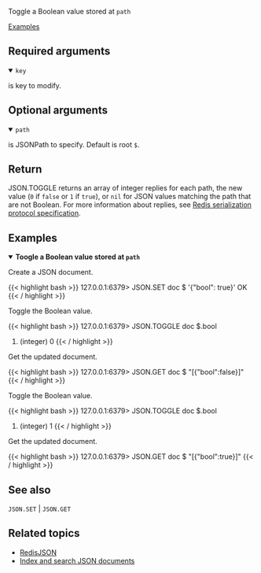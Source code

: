 Toggle a Boolean value stored at `path`

[Examples](#examples)

## Required arguments

<details open><summary><code>key</code></summary> 

is key to modify.
</details>

## Optional arguments

<details open><summary><code>path</code></summary> 

is JSONPath to specify. Default is root `$`. 

</details>

## Return

JSON.TOGGLE returns an array of integer replies for each path, the new value (`0` if `false` or `1` if `true`), or `nil` for JSON values matching the path that are not Boolean.
For more information about replies, see [Redis serialization protocol specification](/docs/reference/protocol-spec).

## Examples

<details open>
<summary><b>Toogle a Boolean value stored at <code>path</code></b></summary>

Create a JSON document.

{{< highlight bash >}}
127.0.0.1:6379> JSON.SET doc $ '{"bool": true}'
OK
{{< / highlight >}}

Toggle the Boolean value.

{{< highlight bash >}}
127.0.0.1:6379> JSON.TOGGLE doc $.bool
1) (integer) 0
{{< / highlight >}}

Get the updated document.

{{< highlight bash >}}
127.0.0.1:6379> JSON.GET doc $
"[{\"bool\":false}]"
{{< / highlight >}}

Toggle the Boolean value.

{{< highlight bash >}}
127.0.0.1:6379> JSON.TOGGLE doc $.bool
1) (integer) 1
{{< / highlight >}}

Get the updated document.

{{< highlight bash >}}
127.0.0.1:6379> JSON.GET doc $
"[{\"bool\":true}]"
{{< / highlight >}}
</details>

## See also

`JSON.SET` | `JSON.GET` 

## Related topics

* [RedisJSON](/docs/stack/json)
* [Index and search JSON documents](/docs/stack/search/indexing_json)

